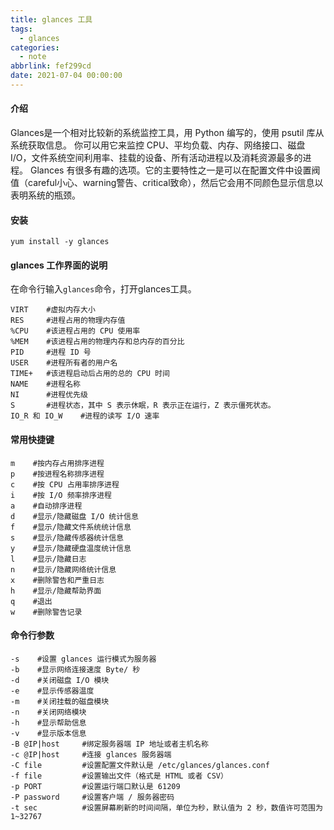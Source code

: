 ```yaml
---
title: glances 工具
tags:
  - glances
categories:
  - note
abbrlink: fef299cd
date: 2021-07-04 00:00:00
---
```



#### 介绍

Glances是一个相对比较新的系统监控工具，用 Python 编写的，使用 psutil 库从系统获取信息。
你可以用它来监控 CPU、平均负载、内存、网络接口、磁盘 I/O，文件系统空间利用率、挂载的设备、所有活动进程以及消耗资源最多的进程。
Glances 有很多有趣的选项。它的主要特性之一是可以在配置文件中设置阀值（careful小心、warning警告、critical致命），然后它会用不同颜色显示信息以表明系统的瓶颈。

#### 安装

`yum install -y glances`

<!--more-->

#### glances 工作界面的说明

在命令行输入`glances`命令，打开glances工具。

```shell
VIRT    #虚拟内存大小 
RES     #进程占用的物理内存值 
%CPU    #该进程占用的 CPU 使用率 
%MEM    #该进程占用的物理内存和总内存的百分比 
PID     #进程 ID 号 
USER    #进程所有者的用户名 
TIME+   #该进程启动后占用的总的 CPU 时间 
NAME    #进程名称 
NI      #进程优先级 
S       #进程状态，其中 S 表示休眠，R 表示正在运行，Z 表示僵死状态。
IO_R 和 IO_W    #进程的读写 I/O 速率 
```

#### 常用快捷键

```shell
m    #按内存占用排序进程 
p    #按进程名称排序进程 
c    #按 CPU 占用率排序进程 
i    #按 I/O 频率排序进程 
a    #自动排序进程 
d    #显示/隐藏磁盘 I/O 统计信息 
f    #显示/隐藏文件系统统计信息 
s    #显示/隐藏传感器统计信息 
y    #显示/隐藏硬盘温度统计信息 
l    #显示/隐藏日志 
n    #显示/隐藏网络统计信息 
x    #删除警告和严重日志 
h    #显示/隐藏帮助界面 
q    #退出 
w    #删除警告记录
```

#### 命令行参数

```shell
-s    #设置 glances 运行模式为服务器 
-b    #显示网络连接速度 Byte/ 秒 
-d    #关闭磁盘 I/O 模块 
-e    #显示传感器温度 
-m    #关闭挂载的磁盘模块 
-n    #关闭网络模块 
-h    #显示帮助信息 
-v    #显示版本信息
-B @IP|host     #绑定服务器端 IP 地址或者主机名称 
-c @IP|host     #连接 glances 服务器端 
-C file         #设置配置文件默认是 /etc/glances/glances.conf 
-f file         #设置输出文件（格式是 HTML 或者 CSV） 
-p PORT         #设置运行端口默认是 61209 
-P password     #设置客户端 / 服务器密码 
-t sec          #设置屏幕刷新的时间间隔，单位为秒，默认值为 2 秒，数值许可范围为1~32767 
```
